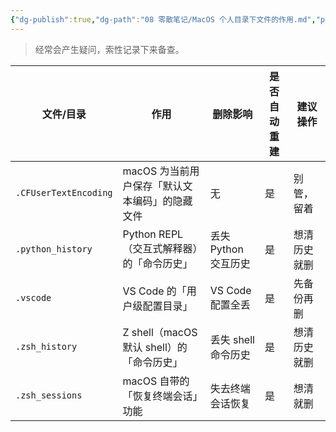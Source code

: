 ```yaml
---
{"dg-publish":true,"dg-path":"08 零散笔记/MacOS 个人目录下文件的作用.md","permalink":"/08 零散笔记/MacOS 个人目录下文件的作用/","noteIcon":"dg-note-icon","created":"2025-07-28","updated":"2025-07-28"}
---
```



> 经常会产生疑问，索性记录下来备查。

| 文件/目录                 | 作用                             | 删除影响           | 是否自动重建 | 建议操作   |
| --------------------- | ------------------------------ | -------------- | ------ | ------ |
| `.CFUserTextEncoding` | macOS 为当前用户保存「默认文本编码」的隐藏文件     | 无              | 是      | 别管，留着  |
| `.python_history`     | Python REPL（交互式解释器）的「命令历史」     | 丢失 Python 交互历史 | 是      | 想清历史就删 |
| `.vscode`             | VS Code 的「用户级配置目录」             | VS Code 配置全丢   | 是      | 先备份再删  |
| `.zsh_history`        | Z shell（macOS 默认 shell）的「命令历史」 | 丢失 shell 命令历史  | 是      | 想清历史就删 |
| `.zsh_sessions`       | macOS 自带的「恢复终端会话」功能            | 失去终端会话恢复       | 是      | 想清就删   |
